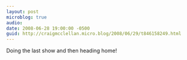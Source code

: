 ```yaml
---
layout: post
microblog: true
audio: 
date: 2008-06-28 19:00:00 -0500
guid: http://craigmcclellan.micro.blog/2008/06/29/t846158249.html
---
```

Doing the last show and then heading home!
